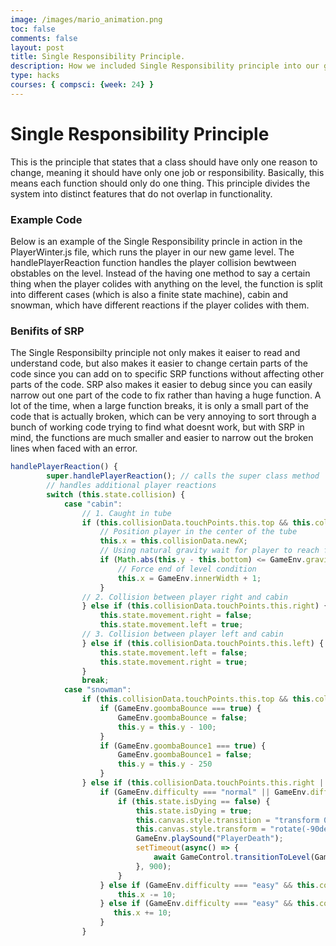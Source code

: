 ```yaml
---
image: /images/mario_animation.png
toc: false
comments: false
layout: post
title: Single Responsibility Principle. 
description: How we included Single Responsibility principle into our game.
type: hacks
courses: { compsci: {week: 24} }
---
```

# Single Responsibility Principle
This is the principle that states that a class should have only one reason to change, meaning it should have only one job or responsibility. Basically, this means each function should only do one thing. This principle divides the system into distinct features that do not overlap in functionality.
### Example Code
Below is an example of the Single Responsibility princle in action in the PlayerWinter.js file, which runs the player in our new game level. The handlePlayerReaction function handles the player collision bewtween obstables on the level. Instead of the having one method to say a certain thing when the player colides with anything on the level, the function is split into different cases (which is also a finite state machine), cabin and snowman, which have different reactions if the player colides with them.
### Benifits of SRP
The Single Responsibilty principle not only makes it eaiser to read and understand code, but also makes it easier to change certain parts of the code since you can add on to specific SRP functions without affecting other parts of the code. SRP also makes it easier to debug since you can easily narrow out one part of the code to fix rather than having a huge function. A lot of the time, when a large function breaks, it is only a small part of the code that is actually broken, which can be very annoying to sort through a bunch of working code trying to find what doesnt work, but with SRP in mind, the functions are much smaller and easier to narrow out the broken lines when faced with an error.
```js
handlePlayerReaction() {
        super.handlePlayerReaction(); // calls the super class method
        // handles additional player reactions
        switch (this.state.collision) {
            case "cabin":
                // 1. Caught in tube
                if (this.collisionData.touchPoints.this.top && this.collisionData.touchPoints.other.bottom) {
                    // Position player in the center of the tube
                    this.x = this.collisionData.newX;
                    // Using natural gravity wait for player to reach floor
                    if (Math.abs(this.y - this.bottom) <= GameEnv.gravity) {
                        // Force end of level condition
                        this.x = GameEnv.innerWidth + 1;
                    }
                // 2. Collision between player right and cabin
                } else if (this.collisionData.touchPoints.this.right) {
                    this.state.movement.right = false;
                    this.state.movement.left = true;
                // 3. Collision between player left and cabin
                } else if (this.collisionData.touchPoints.this.left) {
                    this.state.movement.left = false;
                    this.state.movement.right = true;
                }
                break;
            case "snowman":
                if (this.collisionData.touchPoints.this.top && this.collisionData.touchPoints.other.bottom && this.state.isDying == false) {
                    if (GameEnv.goombaBounce === true) {
                        GameEnv.goombaBounce = false;
                        this.y = this.y - 100;
                    }
                    if (GameEnv.goombaBounce1 === true) {
                        GameEnv.goombaBounce1 = false;
                        this.y = this.y - 250
                    }
                } else if (this.collisionData.touchPoints.this.right || this.collisionData.touchPoints.this.left) {
                    if (GameEnv.difficulty === "normal" || GameEnv.difficulty === "hard") {
                        if (this.state.isDying == false) {
                            this.state.isDying = true;
                            this.canvas.style.transition = "transform 0.5s";
                            this.canvas.style.transform = "rotate(-90deg) translate(-26px, 0%)";
                            GameEnv.playSound("PlayerDeath");
                            setTimeout(async() => {
                                await GameControl.transitionToLevel(GameEnv.levels[GameEnv.levels.indexOf(GameEnv.currentLevel)]);
                            }, 900);
                        }
                    } else if (GameEnv.difficulty === "easy" && this.collisionData.touchPoints.this.right) {
                        this.x -= 10;
                    } else if (GameEnv.difficulty === "easy" && this.collisionData.touchPoints.this.left) {
                       this.x += 10;
                    }
                }
```